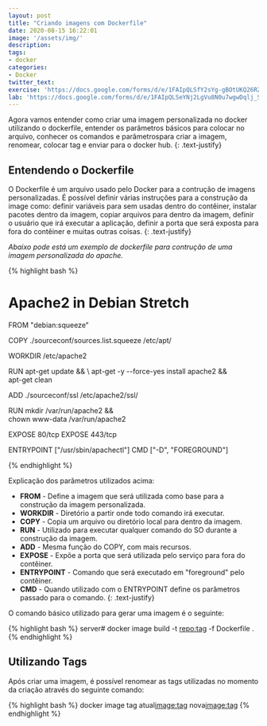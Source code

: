 ```yaml
---
layout: post
title: "Criando imagens com Dockerfile"
date: 2020-08-15 16:22:01
image: '/assets/img/'
description:
tags: 
- docker
categories: 
- Docker
twitter_text:
exercise: 'https://docs.google.com/forms/d/e/1FAIpQLSfY2sYg-gBOtUKQ26RZM3J9L7enPtcs8tcGhRlY4_ZUV9286g/viewform'
lab: 'https://docs.google.com/forms/d/e/1FAIpQLSeYNj2LgVu8N0u7wgwDqlj_S8s9prZJ8TBffbWUXhx5Zbb5KQ/viewform'
---
```


Agora vamos entender como criar uma imagem personalizada no docker utilizando o dockerfile, entender os parâmetros básicos para colocar no arquivo, conhecer os comandos e parâmetrospara criar a imagem, renomear, colocar tag e enviar para o docker hub.
{: .text-justify}


## Entendendo o Dockerfile

O Dockerfile é um arquivo usado pelo Docker para a contrução de imagens personalizadas. É possível definir várias instruções para a construção da image como: definir variáveis para sem usadas dentro do contêiner, instalar pacotes dentro da imagem, copiar arquivos para dentro da imagem, definir o usuário que irá executar a aplicação, definir a porta que será exposta para fora do contêiner e muitas outras coisas.
{: .text-justify}


<em>Abaixo pode está um exemplo de dockerfile para contrução de uma imagem personalizada do apache.</em>

{% highlight bash %}
# Apache2 in Debian Stretch

FROM "debian:squeeze"

COPY ./sourceconf/sources.list.squeeze /etc/apt/

WORKDIR /etc/apache2

RUN apt-get update && \ 
    apt-get -y --force-yes install apache2 && \
    apt-get clean 

ADD ./sourceconf/ssl /etc/apache2/ssl/

RUN mkdir /var/run/apache2 && \
    chown www-data /var/run/apache2

EXPOSE 80/tcp
EXPOSE 443/tcp

ENTRYPOINT ["/usr/sbin/apachectl"]
CMD ["-D", "FOREGROUND"]

{% endhighlight %}

Explicação dos parâmetros utilizados acima:

* **FROM** - Define a imagem que será utilizada como base para a construção da imagem personalizada.
* **WORKDIR** - Diretório a partir onde todo comando irá executar.
* **COPY** - Copia um arquivo ou diretório local para dentro da imagem.
* **RUN**  - Utilizado para executar qualquer comando do SO durante a construção da imagem.
* **ADD**  - Mesma função do COPY, com mais recursos.
* **EXPOSE** - Expõe a porta que será utilizada pelo serviço para fora do contêiner.
* **ENTRYPOINT** - Comando que será executado em "foreground" pelo contêiner.
* **CMD** - Quando utilizado com o ENTRYPOINT define os parâmetros passado para o comando.
{: .text-justify}

O comando básico utilizado para gerar uma imagem é o seguinte:

{% highlight bash %}
server# docker image build -t <repo:tag> -f Dockerfile .
{% endhighlight %}


## Utilizando Tags

Após criar uma imagem, é possível renomear as tags utilizadas no momento da criação através do seguinte comando:

{% highlight bash %}
docker image tag atual<image:tag> nova<image:tag>
{% endhighlight %}
